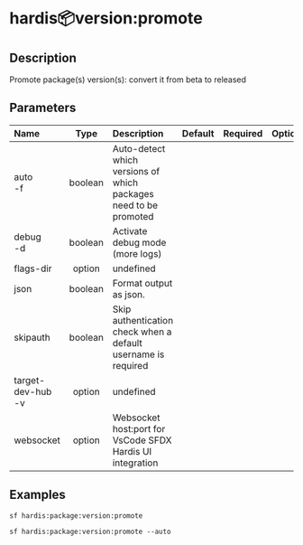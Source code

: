 <!-- This file has been generated with command 'sf hardis:doc:plugin:generate'. Please do not update it manually or it may be overwritten -->
# hardis:package:version:promote

## Description

Promote package(s) version(s): convert it from beta to released

## Parameters

| Name                  |  Type   | Description                                                      | Default | Required | Options |
|:----------------------|:-------:|:-----------------------------------------------------------------|:-------:|:--------:|:-------:|
| auto<br/>-f           | boolean | Auto-detect which versions of which packages need to be promoted |         |          |         |
| debug<br/>-d          | boolean | Activate debug mode (more logs)                                  |         |          |         |
| flags-dir             | option  | undefined                                                        |         |          |         |
| json                  | boolean | Format output as json.                                           |         |          |         |
| skipauth              | boolean | Skip authentication check when a default username is required    |         |          |         |
| target-dev-hub<br/>-v | option  | undefined                                                        |         |          |         |
| websocket             | option  | Websocket host:port for VsCode SFDX Hardis UI integration        |         |          |         |

## Examples

```shell
sf hardis:package:version:promote
```

```shell
sf hardis:package:version:promote --auto
```


